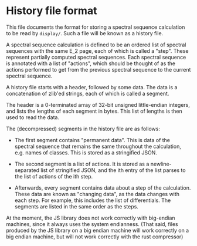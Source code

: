 # History file format

This file documents the format for storing a spectral sequence calculation to
be read by `display/`. Such a file will be known as a history file.

A spectral sequence calculation is defined to be an ordered list of spectral
sequences with the same E_2 page, each of which is called a "step". These
represent partially computed spectral sequences. Each spectral sequence is
annotated with a list of "actions", which should be thought of as the actions
performed to get from the previous spectral sequence to the current spectral
sequence.

A history file starts with a header, followed by some data. The data is a
concatenation of zlib'ed strings, each of which is called a segment.

The header is a 0-terminated array of 32-bit unsigned little-endian integers,
and lists the lengths of each segment in bytes. This list of lengths is then
used to read the data.

The (decompressed) segments in the history file are as follows:

* The first segment contains "permanent data". This is data of the spectral
  sequence that remains the same throughout the calculation, e.g. names of
  classes. This is stored as a stringified JSON.

* The second segment is a list of actions. It is stored as a newline-separated
  list of stringified JSON, and the ith entry of the list parses to the list
  of actions of the ith step.

* Afterwards, every segment contains data about a step of the calculation.
  These data are known as "changing data", as the data changes with each step.
  For example, this includes the list of differentials. The segments are
  listed in the same order as the steps.

At the moment, the JS library does not work correctly with big-endian machines,
since it always uses the system endianness. (That said, files produced by the
JS library on a big endian machine will work correctly on a big endian machine,
but will not work correctly with the rust compressor)
